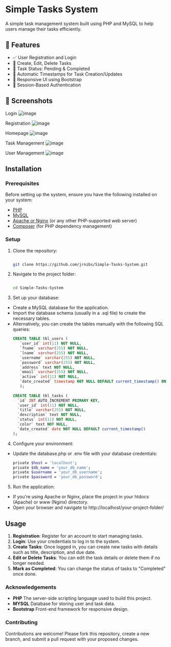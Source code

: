 # Simple Tasks System

A simple task management system built using PHP and MySQL to help users manage their tasks efficiently.

## 🚀 Features

- ✅ User Registration and Login
- 📝 Create, Edit, Delete Tasks
- 📌 Task Status: Pending & Completed
- 📅 Automatic Timestamps for Task Creation/Updates
- 📱 Responsive UI using Bootstrap
- 🔐 Session-Based Authentication

## 📸 Screenshots

Login
![image](https://github.com/user-attachments/assets/953b8a55-e4d0-4eb8-ac86-e63fbe6f0f3c)

Registration
![image](https://github.com/user-attachments/assets/c2dfad78-784b-4e3e-b94c-32931e02eed8)

Homepage
![image](https://github.com/user-attachments/assets/a28ba235-8476-4022-a23f-6c54372a38c8)

Task Management
![image](https://github.com/user-attachments/assets/32fbe1cf-cfeb-43a7-8663-e8f8231b4d67)

User Management
![image](https://github.com/user-attachments/assets/552ad6d2-c8b4-4342-845b-89006056b54f)



## Installation

### Prerequisites

Before setting up the system, ensure you have the following installed on your system:

- [PHP](https://www.php.net/)
- [MySQL](https://www.mysql.com/)
- [Apache or Nginx](https://httpd.apache.org/) (or any other PHP-supported web server)
- [Composer](https://getcomposer.org/) (for PHP dependency management)

### Setup

1. Clone the repository:
   ```bash
   
   git clone https://github.com/jrnibs/Simple-Tasks-System.git

2. Navigate to the project folder:
   ```bash
   
   cd Simple-Tasks-System

3. Set up your database:
   
- Create a MySQL database for the application.
- Import the database schema (usually in a .sql file) to create the necessary tables.
- Alternatively, you can create the tables manually with the following SQL queries:
   ``` sql
   CREATE TABLE tbl_users (
      `user_id` int(11) NOT NULL,
      `fname` varchar(255) NOT NULL,
      `lname` varchar(255) NOT NULL,
      `username` varchar(255) NOT NULL,
      `password` varchar(255) NOT NULL,
      `address` text NOT NULL,
      `email` varchar(255) NOT NULL,
      `active` int(11) NOT NULL,
      `date_created` timestamp NOT NULL DEFAULT current_timestamp() ON UPDATE current_timestamp()
      );
    
   CREATE TABLE tbl_tasks (
     `id` INT AUTO_INCREMENT PRIMARY KEY,
     `user_id` int(11) NOT NULL,
     `title` varchar(255) NOT NULL,
     `description` text NOT NULL,
     `status` int(11) NOT NULL,
     `color` text NOT NULL,
     `date_created` date NOT NULL DEFAULT current_timestamp()
   );

4. Configure your environment:
- Update the database.php or .env file with your database credentials:
   ``` bash
   private $host = 'localhost';
   private $db_name = 'your_db_name';
   private $username = 'your_db_username';
   private $password = 'your_db_password';

5. Run the application:
- If you're using Apache or Nginx, place the project in your htdocs (Apache) or www (Nginx) directory.
- Open your browser and navigate to http://localhost/your-project-folder/

## Usage

1. **Registration**: Register for an account to start managing tasks.
2. **Login**: Use your credentials to log in to the system.
3. **Create Tasks**: Once logged in, you can create new tasks with details such as title, description, and due date.
4. **Edit or Delete Tasks**: You can edit the task details or delete them if no longer needed.
5. **Mark as Completed**: You can change the status of tasks to "Completed" once done.

### Acknowledgements

- **PHP** The server-side scripting language used to build this project.
- **MYSQL** Database for storing user and task data.
- **Bootstrap** Front-end framework for responsive design.

### Contributing

Contributions are welcome! Please fork this repository, create a new branch, and submit a pull request with your proposed changes.

